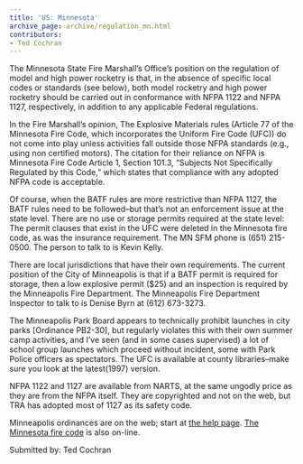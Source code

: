 ```yaml
---
title: 'US: Minnesota'
archive_page: archive/regulation_mn.html
contributors:
- Ted Cochran
---
```

The Minnesota State Fire Marshall’s Office’s position on the regulation of model and high power rocketry is that, in the absence of specific local codes or standards (see below), both model rocketry and high power rocketry should be carried out in conformance with NFPA 1122 and NFPA 1127, respectively, in addition to any applicable Federal regulations.

In the Fire Marshall’s opinion, The Explosive Materials rules (Article 77 of the Minnesota Fire Code, which incorporates the Uniform Fire Code (UFC)) do not come into play unless activities fall outside those NFPA standards (e.g., using non certified motors).
The citation for their reliance on NFPA is Minnesota Fire Code Article 1, Section 101.3, “Subjects Not Specifically Regulated by this Code,” which states that compliance with any adopted NFPA code is acceptable.

Of course, when the BATF rules are more restrictive than NFPA 1127, the BATF rules need to be followed–but that’s not an enforcement issue at the state level.
There are no use or storage permits required at the state level: The permit clauses that exist in the UFC were deleted in the Minnesota fire code, as was the insurance requirement.
The MN SFM phone is (651) 215-0500. The person to talk to is Kevin Kelly.

There are local jurisdictions that have their own requirements.
The current position of the City of Minneapolis is that if a BATF permit is required for storage, then a low explosive permit ($25) and an inspection is required by the Minneapolis Fire Department.
The Minneapolis Fire Department Inspector to talk to is Denise Byrn at (612) 673-3273.

The Minneapolis Park Board appears to technically prohibit launches in city parks [Ordinance PB2-30], but regularly violates this with their own summer camp activities, and I’ve seen (and in some cases supervised) a lot of school group launches which proceed without incident, some with Park Police officers as spectators.
The UFC is available at county libraries–make sure you look at the latest(1997) version.

NFPA 1122 and 1127 are available from NARTS, at the same ungodly price as they are from the NFPA itself.
They are copyrighted and not on the web, but TRA has adopted most of 1127 as its safety code.

Minneapolis ordinances are on the web; start at [the help page](http://www.ci.mpls.mn.us./citywork/clerk/laws/mcchelp/mcchelp.html).
[The Minnesota fire code](http://www.dps.state.mn.us/fmarshal/firecode/97mufc-3-amend-explan.html) is also on-line.

Submitted by: Ted Cochran
